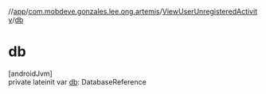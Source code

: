 //[app](../../../index.md)/[com.mobdeve.gonzales.lee.ong.artemis](../index.md)/[ViewUserUnregisteredActivity](index.md)/[db](db.md)

# db

[androidJvm]\
private lateinit var [db](db.md): DatabaseReference

